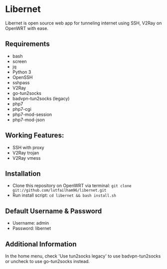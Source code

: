 # Libernet
Libernet is open source web app for tunneling internet using SSH, V2Ray on OpenWRT with ease.

## Requirements
- bash
- screen
- jq
- Python 3
- OpenSSH
- sshpass
- V2Ray
- go-tun2socks
- badvpn-tun2socks (legacy)
- php7
- php7-cgi
- php7-mod-session
- php7-mod-json

## Working Features:
- SSH with proxy
- V2Ray trojan
- V2Ray vmess

## Installation
- Clone this repository on OpenWRT via terminal: ```git clone git://github.com/lutfailham96/libernet.git```
- Run install script: ```cd libernet && bash install.sh```

## Default Username & Password
- Username: admin
- Password: libernet

## Additional Information
In the home menu, check 'Use tun2socks legacy' to use badvpn-tun2socks or uncheck to use go-tun2socks instead.
